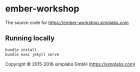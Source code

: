 # ember-workshop

The source code for https://ember-workshop.simplabs.com

## Running locally

```bash
bundle install
bundle exec jekyll serve
```

Copyright &copy; 2015-2016 simplabs GmbH (https://simplabs.com)
